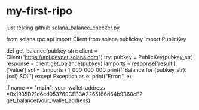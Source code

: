 # my-first-ripo
just testing github
 solana_balance_checker.py

from solana.rpc.api import Client
from solana.publickey import PublicKey

def get_balance(pubkey_str):
    client = Client("https://api.devnet.solana.com")
    try:
        pubkey = PublicKey(pubkey_str)
        response = client.get_balance(pubkey)
        lamports = response['result']['value']
        sol = lamports / 1_000_000_000
        print(f"Balance for {pubkey_str}: {sol} SOL")
    except Exception as e:
        print("Error:", e)

if name == "__main__":
    your_wallet_address =0x1935D21d6cd053760CEB3A2265166d64b9B60cE2
    get_balance(your_wallet_address)
